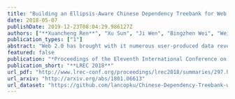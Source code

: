 ```yaml
---
title: "Building an Ellipsis-Aware Chinese Dependency Treebank for Web Text"
date: 2018-05-07
publishDate: 2019-12-23T08:04:29.986127Z
authors: ["**Xuancheng Ren**", "Xu Sun", "Ji Wen", "Bingzhen Wei", "Weidong Zhan", "Zhiyuan Zhang"]
publication_types: ["1"]
abstract: "Web 2.0 has brought with it numerous user-produced data revealing one's thoughts, experiences, and knowledge, which are a great source for many tasks, such as information extraction, and knowledge base construction. However, the colloquial nature of the texts poses new challenges for current natural language processing techniques, which are more adapt to the formal form of the language. Ellipsis is a common linguistic phenomenon that some words are left out as they are understood from the context, especially in oral utterance, hindering the improvement of dependency parsing, which is of great importance for tasks relied on the meaning of the sentence. In order to promote research in this area, we are releasing a Chinese dependency treebank of 319 weibos, containing 572 sentences with omissions restored and contexts reserved."
featured: false
publication: "*Proceedings of the Eleventh International Conference on Language Resources and Evaluation, **LREC 2018***"
publication_short: "**LREC 2018**"
url_pdf: "http://www.lrec-conf.org/proceedings/lrec2018/summaries/297.html"
url_arxiv: "http://arxiv.org/abs/1801.06613"
url_dataset: "https://github.com/lancopku/Chinese-Dependency-Treebank-with-Ellipsis"
---
```


